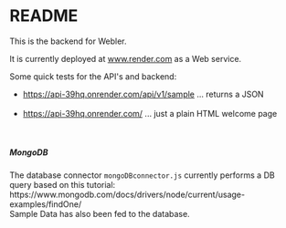 # README

This is the backend for Webler.

It is currently deployed at www.render.com as a Web service.

Some quick tests for the API's and backend: <br/>
- https://api-39hq.onrender.com/api/v1/sample ... returns a JSON
<br/><br/>
- https://api-39hq.onrender.com/ ... just a plain HTML welcome page

<br/>
<h5>MongoDB</h5>
The database connector <code>mongoDBconnector.js</code> currently performs a DB query based on this tutorial: https://www.mongodb.com/docs/drivers/node/current/usage-examples/findOne/
<br>
Sample Data has also been fed to the database.
